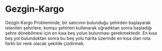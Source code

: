# Gezgin-Kargo

Gezgin Kargo Probleminde, bir
satıcının bulunduğu şehirden başlayarak
istenilen şehirlere, komşu şehirleri kullanarak
uğradıktan sonra başladığı şehre dönebilmesi
için en kısa beş yolun bulunması
gerekmektedir. En kısa beş yol bulunduktan
sonra bu beş yolu harita üzerinde en kısa olan
rota farklı bir renk olacak şekilde çizdirmek.


